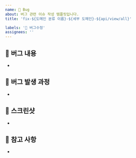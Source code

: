 ```yaml
---
name: 🐛 Bug
about: 버그 관련 이슈 작성 템플릿입니다.
title: 'fix-${도메인 분류 이름}-${세부 도메인}-${api/view/all}'

labels: '🐛 버그수정'
assignees: ''
---
```


## 🐛 버그 내용

<!-- 어떤 버그인지 설명해주세요. -->

-

## 🚨 버그 발생 과정

<!-- 어떤 과정을 통해 버그가 발생했는지 자세하게 알려주세요. -->

-

## 📸 스크린샷

<!-- (선택) 버그 발생 화면을 스크린샷으로 남겨주세요. (없는 경우 '없음'이라 작성해주세요.) -->

-

## 📎 참고 사항

<!-- (선택) 버그 발생 환경 등 추가로 전달할 내용이 있다면 작성해주세요. (없는 경우 '없음'이라 작성해주세요.) -->

-